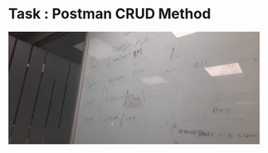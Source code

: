 # Task : Postman CRUD Method

![task image](https://github.com/imvickykumar999/APIGEE-CRUD/blob/main/static/20220725_172205.jpg?raw=true)
